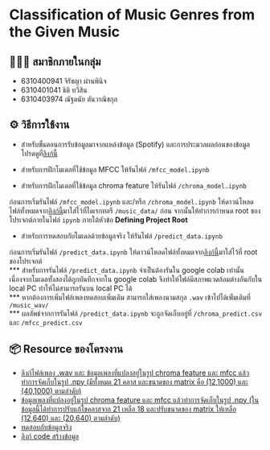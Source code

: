 # Classification of Music Genres from the Given Music

## 👨‍👧‍👧 สมาชิกภายในกลุ่ม
- 6310400941 จิรัชญา ผ่านพินิจ
- 6310401041 ธิติ ทวีสิน
- 6310403974 ณัฐดนัย ตันวาณิชกุล

## ⚙️ วิธีการใช้งาน
- สำหรับขั้นตอนการรับข้อมูลมาจากแหล่งข้อมูล (Spotify) และการประมวลผลก่อนของข้อมูล โปรดดูที่[ลิงก์นี้](https://github.com/Natdadai/create-data-spotify)

- สำหรับการฝึกโมเดลที่ใช้ข้อมูล MFCC ให้รันไฟล์ `/mfcc_model.ipynb`
- สำหรับการฝึกโมเดลที่ใช้ข้อมูล chroma feature ให้รันไฟล์ `/chroma_model.ipynb`

ก่อนการเริ่มรันไฟล์ `/mfcc_model.ipynb` และ/หรือ `/chroma_model.ipynb` ให้ดาวน์โหลดไฟล์ทั้งหมดจาก[ลิงก์นี้](https://drive.google.com/drive/folders/1_nA2P2ftalzBpe9k74xFVpytbTzaHcbv?usp=sharing)มาใส่ไว้ที่ไดเรกทอรี `/music_data/` ก่อน จากนั้นให้ทำการกำหนด root ของโปรเจกต์ภายในไฟล์ `ipynb` ภายใต้หัวข้อ **Defining Project Root**

- สำหรับการทดสอบกับโมเดลด้วยข้อมูลจริง ให้รันไฟล์ `/predict_data.ipynb`

ก่อนการเริ่มรันไฟล์ `/predict_data.ipynb` ให้ดาวน์โหลดไฟล์ทั้งหมดจาก[ลิงก์นี้](https://drive.google.com/drive/folders/1BymvXXnngmKvUgmGh4MJzTJeVccp2W5g?usp=sharing)มาใส่ไว้ที่ root ของโปรเจกต์
<br>*** สำหรับการรันไฟล์ `/predict_data.ipynb` จำเป็นต้องรันใน google colab เท่านั้น เนื่องจากโมเดลทั้งสองได้ถูกบันทึกจากใน google colab จึงทำให้ไฟล์มีสภาพแวดล้อมต่างกันกับใน local PC ทำให้ไม่สามารถรันบน local PC ได้
<br>*** หากต้องการเพิ่มไฟล์เพลงทดสอบเพิ่มเติม สามารถใส่เพลงนามสกุล `.wav` เข้าไปได้เพิ่่มเติมที่ `/music_wav/`
<br>*** ผลลัพธ์จากการรันไฟล์ `/predict_data.ipynb` จะถูกจัดเก็บอยู่ที่ `/chroma_predict.csv` และ `/mfcc_predict.csv`

## 📦 Resource ของโครงงาน
- [ลิงก์ไฟล์เพลง .wav และ ข้อมูลเพลงที่แปลงอยู่ในรูป chroma feature และ mfcc แล้วทำการจัดเก็บในรูป .npy (มีทั้งหมด 21 คลาส และขนาดของ matrix คือ (12,1000) และ (40,1000) ตามลำดับ)](https://drive.google.com/drive/folders/1ELZ49c3ArRA8uJ18U9WSkVPEltu5YN1q?usp=share_link)
- [ข้อมูลเพลงที่แปลงอยู่ในรูป chroma feature และ mfcc แล้วทำการจัดเก็บในรูป .npy (ในข้อมูลนี้ได้ทำการปรับแก้ไขคลาสจาก 21 เหลือ 18 และปรับขนาดของ matrix ให้เหลือ (12,640) และ (20,640) ตามลำดับ)](https://drive.google.com/drive/folders/1_nA2P2ftalzBpe9k74xFVpytbTzaHcbv?usp=sharing)
- [ทดสอบกับข้อมูลจริง](https://drive.google.com/drive/folders/1BymvXXnngmKvUgmGh4MJzTJeVccp2W5g?usp=sharing)
- [ลิงก์ code สร้างข้อมูล](https://github.com/Natdadai/create-data-spotify.git)
